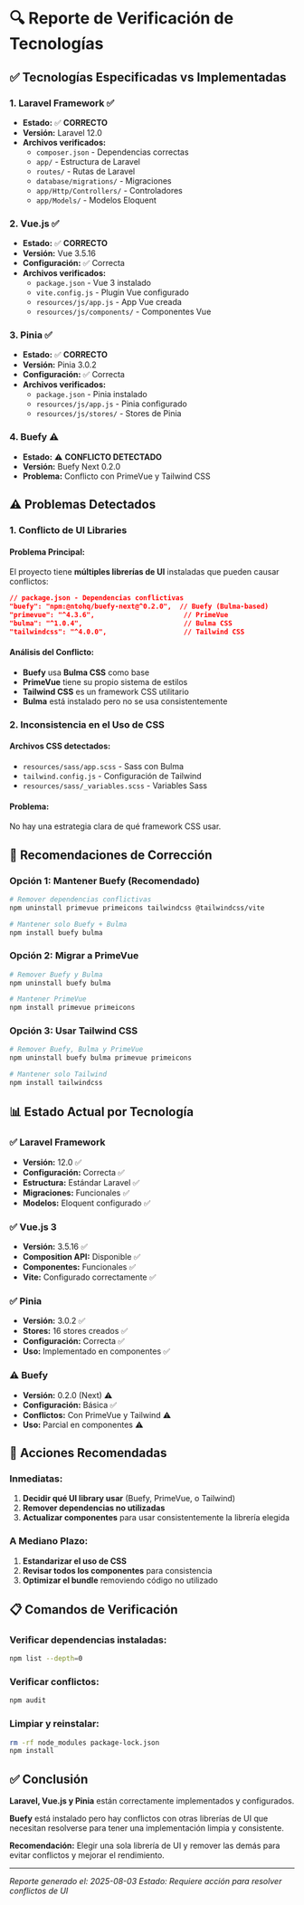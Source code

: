 # 🔍 Reporte de Verificación de Tecnologías

## ✅ Tecnologías Especificadas vs Implementadas

### **1. Laravel Framework** ✅
- **Estado:** ✅ **CORRECTO**
- **Versión:** Laravel 12.0
- **Archivos verificados:**
  - `composer.json` - Dependencias correctas
  - `app/` - Estructura de Laravel
  - `routes/` - Rutas de Laravel
  - `database/migrations/` - Migraciones
  - `app/Http/Controllers/` - Controladores
  - `app/Models/` - Modelos Eloquent

### **2. Vue.js** ✅
- **Estado:** ✅ **CORRECTO**
- **Versión:** Vue 3.5.16
- **Configuración:** ✅ Correcta
- **Archivos verificados:**
  - `package.json` - Vue 3 instalado
  - `vite.config.js` - Plugin Vue configurado
  - `resources/js/app.js` - App Vue creada
  - `resources/js/components/` - Componentes Vue

### **3. Pinia** ✅
- **Estado:** ✅ **CORRECTO**
- **Versión:** Pinia 3.0.2
- **Configuración:** ✅ Correcta
- **Archivos verificados:**
  - `package.json` - Pinia instalado
  - `resources/js/app.js` - Pinia configurado
  - `resources/js/stores/` - Stores de Pinia

### **4. Buefy** ⚠️
- **Estado:** ⚠️ **CONFLICTO DETECTADO**
- **Versión:** Buefy Next 0.2.0
- **Problema:** Conflicto con PrimeVue y Tailwind CSS

## ⚠️ Problemas Detectados

### **1. Conflicto de UI Libraries**

#### **Problema Principal:**
El proyecto tiene **múltiples librerías de UI** instaladas que pueden causar conflictos:

```json
// package.json - Dependencias conflictivas
"buefy": "npm:@ntohq/buefy-next@^0.2.0",  // Buefy (Bulma-based)
"primevue": "^4.3.6",                      // PrimeVue
"bulma": "^1.0.4",                         // Bulma CSS
"tailwindcss": "^4.0.0",                   // Tailwind CSS
```

#### **Análisis del Conflicto:**
- **Buefy** usa **Bulma CSS** como base
- **PrimeVue** tiene su propio sistema de estilos
- **Tailwind CSS** es un framework CSS utilitario
- **Bulma** está instalado pero no se usa consistentemente

### **2. Inconsistencia en el Uso de CSS**

#### **Archivos CSS detectados:**
- `resources/sass/app.scss` - Sass con Bulma
- `tailwind.config.js` - Configuración de Tailwind
- `resources/sass/_variables.scss` - Variables Sass

#### **Problema:**
No hay una estrategia clara de qué framework CSS usar.

## 🔧 Recomendaciones de Corrección

### **Opción 1: Mantener Buefy (Recomendado)**
```bash
# Remover dependencias conflictivas
npm uninstall primevue primeicons tailwindcss @tailwindcss/vite

# Mantener solo Buefy + Bulma
npm install buefy bulma
```

### **Opción 2: Migrar a PrimeVue**
```bash
# Remover Buefy y Bulma
npm uninstall buefy bulma

# Mantener PrimeVue
npm install primevue primeicons
```

### **Opción 3: Usar Tailwind CSS**
```bash
# Remover Buefy, Bulma y PrimeVue
npm uninstall buefy bulma primevue primeicons

# Mantener solo Tailwind
npm install tailwindcss
```

## 📊 Estado Actual por Tecnología

### **✅ Laravel Framework**
- **Versión:** 12.0 ✅
- **Configuración:** Correcta ✅
- **Estructura:** Estándar Laravel ✅
- **Migraciones:** Funcionales ✅
- **Modelos:** Eloquent configurado ✅

### **✅ Vue.js 3**
- **Versión:** 3.5.16 ✅
- **Composition API:** Disponible ✅
- **Componentes:** Funcionales ✅
- **Vite:** Configurado correctamente ✅

### **✅ Pinia**
- **Versión:** 3.0.2 ✅
- **Stores:** 16 stores creados ✅
- **Configuración:** Correcta ✅
- **Uso:** Implementado en componentes ✅

### **⚠️ Buefy**
- **Versión:** 0.2.0 (Next) ⚠️
- **Configuración:** Básica ✅
- **Conflictos:** Con PrimeVue y Tailwind ⚠️
- **Uso:** Parcial en componentes ⚠️

## 🎯 Acciones Recomendadas

### **Inmediatas:**
1. **Decidir qué UI library usar** (Buefy, PrimeVue, o Tailwind)
2. **Remover dependencias no utilizadas**
3. **Actualizar componentes** para usar consistentemente la librería elegida

### **A Mediano Plazo:**
1. **Estandarizar el uso de CSS**
2. **Revisar todos los componentes** para consistencia
3. **Optimizar el bundle** removiendo código no utilizado

## 📋 Comandos de Verificación

### **Verificar dependencias instaladas:**
```bash
npm list --depth=0
```

### **Verificar conflictos:**
```bash
npm audit
```

### **Limpiar y reinstalar:**
```bash
rm -rf node_modules package-lock.json
npm install
```

## ✅ Conclusión

**Laravel, Vue.js y Pinia** están correctamente implementados y configurados.

**Buefy** está instalado pero hay conflictos con otras librerías de UI que necesitan resolverse para tener una implementación limpia y consistente.

**Recomendación:** Elegir una sola librería de UI y remover las demás para evitar conflictos y mejorar el rendimiento.

---
*Reporte generado el: 2025-08-03*
*Estado: Requiere acción para resolver conflictos de UI* 